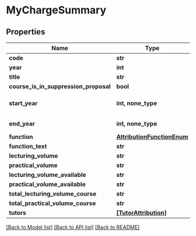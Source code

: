 # MyChargeSummary

## Properties
Name | Type | Description | Notes
------------ | ------------- | ------------- | -------------
**code** | **str** |  | [optional] 
**year** | **int** |  | [optional] 
**title** | **str** |  | [optional] 
**course_is_in_suppression_proposal** | **bool** |  | [optional] 
**start_year** | **int, none_type** | Start year of attribution | [optional] 
**end_year** | **int, none_type** | End year of attribution | [optional] 
**function** | [**AttributionFunctionEnum**](AttributionFunctionEnum.md) |  | [optional] 
**function_text** | **str** |  | [optional] 
**lecturing_volume** | **str** |  | [optional] 
**practical_volume** | **str** |  | [optional] 
**lecturing_volume_available** | **str** |  | [optional] 
**practical_volume_available** | **str** |  | [optional] 
**total_lecturing_volume_course** | **str** |  | [optional] 
**total_practical_volume_course** | **str** |  | [optional] 
**tutors** | [**[TutorAttribution]**](TutorAttribution.md) |  | [optional] 

[[Back to Model list]](../README.md#documentation-for-models) [[Back to API list]](../README.md#documentation-for-api-endpoints) [[Back to README]](../README.md)


